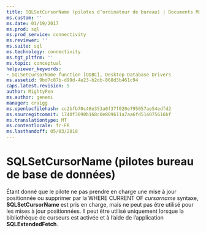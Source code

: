 ```yaml
---
title: SQLSetCursorName (pilotes d’ordinateur de bureau) | Documents Microsoft
ms.custom: ''
ms.date: 01/19/2017
ms.prod: sql
ms.prod_service: connectivity
ms.reviewer: ''
ms.suite: sql
ms.technology: connectivity
ms.tgt_pltfrm: ''
ms.topic: conceptual
helpviewer_keywords:
- SQLSetCursorName function [ODBC], Desktop Database Drivers
ms.assetid: 9bd7c87b-d99d-4e23-b2db-868d3b461c94
caps.latest.revision: 5
author: MightyPen
ms.author: genemi
manager: craigg
ms.openlocfilehash: cc2bfb70c48e353a0f37f020e795057ae54edfd2
ms.sourcegitcommit: 1740f3090b168c0e809611a7aa6fd514075616bf
ms.translationtype: MT
ms.contentlocale: fr-FR
ms.lasthandoff: 05/03/2018
---
```

# <a name="sqlsetcursorname-desktop-database-drivers"></a>SQLSetCursorName (pilotes bureau de base de données)
Étant donné que le pilote ne pas prendre en charge une mise à jour positionnée ou supprimer par la WHERE CURRENT OF *cursorname* syntaxe, **SQLSetCursorName** est pris en charge, mais ne peut pas être utilisé pour les mises à jour positionnées. Il peut être utilisé uniquement lorsque la bibliothèque de curseurs est activée et à l’aide de l’application **SQLExtendedFetch**.
